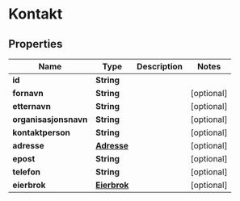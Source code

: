 

# Kontakt


## Properties

| Name | Type | Description | Notes |
|------------ | ------------- | ------------- | -------------|
|**id** | **String** |  |  |
|**fornavn** | **String** |  |  [optional] |
|**etternavn** | **String** |  |  [optional] |
|**organisasjonsnavn** | **String** |  |  [optional] |
|**kontaktperson** | **String** |  |  [optional] |
|**adresse** | [**Adresse**](Adresse.md) |  |  [optional] |
|**epost** | **String** |  |  [optional] |
|**telefon** | **String** |  |  [optional] |
|**eierbrok** | [**Eierbrok**](Eierbrok.md) |  |  [optional] |




